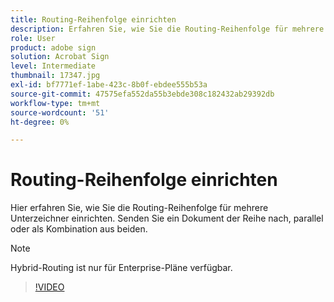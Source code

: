 ```yaml
---
title: Routing-Reihenfolge einrichten
description: Erfahren Sie, wie Sie die Routing-Reihenfolge für mehrere Unterzeichner einrichten.
role: User
product: adobe sign
solution: Acrobat Sign
level: Intermediate
thumbnail: 17347.jpg
exl-id: bf7771ef-1abe-423c-8b0f-ebdee555b53a
source-git-commit: 47575efa552da55b3ebde308c182432ab29392db
workflow-type: tm+mt
source-wordcount: '51'
ht-degree: 0%

---
```


# Routing-Reihenfolge einrichten

Hier erfahren Sie, wie Sie die Routing-Reihenfolge für mehrere Unterzeichner einrichten. Senden Sie ein Dokument der Reihe nach, parallel oder als Kombination aus beiden.

>[!NOTE]
>
>Hybrid-Routing ist nur für Enterprise-Pläne verfügbar.

>[!VIDEO](https://video.tv.adobe.com/v/17347?hidetitle=true)
